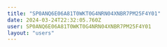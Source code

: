```yaml
---
title: "SP0ANQ6E06A81T0WKT0G4NRN04XNBR7PM25F4Y01"
date: 2024-03-24T22:32:05.760Z
user: SP0ANQ6E06A81T0WKT0G4NRN04XNBR7PM25F4Y01
layout: "users"
---
```

    